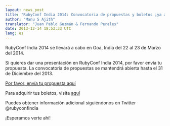 ```yaml
---
layout: news_post
title: "RubyConf India 2014: Convocatoria de propuestas y boletos ¡ya abiertas!"
author: "Manu S Ajith"
translator: "Juan Pablo Guzmán & Fernando Perales"
date: 2013-12-14 18:53:33 UTC
lang: es
---
```


RubyConf India 2014 se llevará a cabo en Goa, India del 22 al 23 de Marzo del 2014.

Si quieres dar una presentación en RubyConf India 2014, por favor envía tu propuesta. 
La convocatoria de propuestas se mantendrá abierta hasta el 31 de Diciembre del 2013.

[Por favor, envía tu propuesta aquí][proposals]

Para adquirir tus boletos, visita [aquí][tickets]

Puedes obtener información adicional siguiéndonos en Twitter @rubyconfindia

¡Esperamos verte ahí!

[proposals]: https://rubyconfindia2014.busyconf.com/proposals/new
[tickets]: http://rubyconfindia.org/2014/tickets.html

